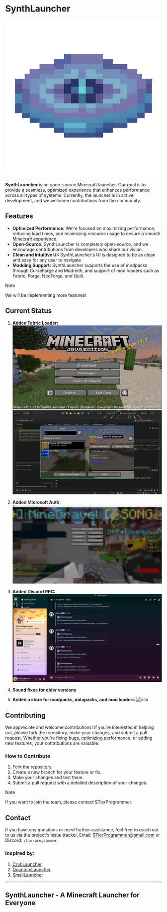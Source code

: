 # SynthLauncher

![SynthLauncher Logo](assets/SynthLauncherLogo.png)

**SynthLauncher** is an open-source Minecraft launcher. Our goal is to provide a seamless, optimized experience that enhances performance across all types of systems. Currently, the launcher is in active development, and we welcome contributions from the community.

## Features

- **Optimized Performance:** We’re focused on maximizing performance, reducing load times, and minimizing resource usage to ensure a smooth Minecraft experience.
- **Open-Source:** SynthLauncher is completely open-source, and we encourage contributions from developers who share our vision.
- **Clean and intuitive UI:** SynthLauncher's UI is designed to be as clean and easy for any user to navigate
- **Modding Support:** SynthLauncher supports the use of modpacks through CurseForge and Modrinth, and support of mod loaders such as Fabric, Forge, NeoForge, and Quilt.

> [!NOTE]
> We will be implementing more features!

## Current Status

1. **Added Fabric Loader:**
![ss1](assets/fabric-1.png)
![ss2](assets/fabric-2.png)

2. **Added Microsoft Auth:**
![ss3](assets/hypixel.png)

3. **Added Discord RPC:**
![ss4](assets/discord-rpc.png)

4. **Sound fixes for older versions**
5. **Added a store for modpacks, datapacks, and mod loaders**
![ss5](https://media.discordapp.net/attachments/1325408197678333986/1389142037080571995/image.png?ex=68638ad6&is=68623956&hm=7daa57181245b13c80d4f99c3ad116d1e6d8a8f904986db7dbfb2fd804cf0600&=&format=webp&quality=lossless&width=1258&height=708)

## Contributing

We appreciate and welcome contributions! If you’re interested in helping out, please fork the repository, make your changes, and submit a pull request. Whether you’re fixing bugs, optimizing performance, or adding new features, your contributions are valuable.

### How to Contribute

1. Fork the repository.
2. Create a new branch for your feature or fix.
3. Make your changes and test them.
4. Submit a pull request with a detailed description of your changes.

> [!NOTE]
> If you want to join the team, please contact STierProgrammer.

## Contact

If you have any questions or need further assistance, feel free to reach out to us via the project's issue tracker, Email: [STierProgrammer@gmail.com](mailto:stierprogrammer@gmail.com) or Discord: `stierprogrammer`.

### Inspired by:

1. [CrabLauncher](https://github.com/safiworks/CrabLauncher)
2. [QuantumLauncher](https://github.com/Mrmayman/quantum-launcher)
3. [SmallLauncher](https://github.com/smallauncher/smallauncher)

---

## **SynthLauncher** - A Minecraft Launcher for Everyone
